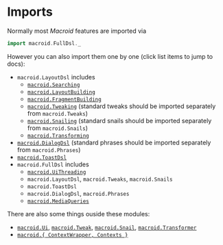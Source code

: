 # Imports

Normally most *Macroid* features are imported via

```scala
import macroid.FullDsl._
```

However you can also import them one by one (click list items to jump to docs):

* `macroid.LayoutDsl` includes
  * [`macroid.Searching`](Searching.html)
  * [`macroid.LayoutBuilding`](Bricks.html)
  * [`macroid.FragmentBuilding`](Fragments.html)
  * [`macroid.Tweaking`](Tweaks.html#tweaking) (standard tweaks should be imported separately from `macroid.Tweaks`)
  * [`macroid.Snailing`](Snails.html#-snailing-) (standard snails should be imported separately from `macroid.Snails`)
  * [`macroid.Transforming`](Transformers.html)
* [`macroid.DialogDsl`](ToastsDialogs.html#dialogs) (standard phrases should be imported separately from `macroid.Phrases`)
* [`macroid.ToastDsl`](ToastsDialogs.html#toasts)
* `macroid.FullDsl` includes
  * [`macroid.UiThreading`](UiActions.html)
  * `macroid.LayoutDsl`, `macroid.Tweaks`, `macroid.Snails`
  * `macroid.ToastDsl`
  * `macroid.DialogDsl`, `macroid.Phrases`
  * [`macroid.MediaQueries`](MediaQueries.html)

There are also some things ouside these modules:

* [`macroid.Ui`](UiActions.html), [`macroid.Tweak`](Tweaks.html),
  [`macroid.Snail`](Snails.html), [`macroid.Transformer`](Transformers.html)
* [`macroid.{ ContextWrapper, Contexts }`](Contexts.html)